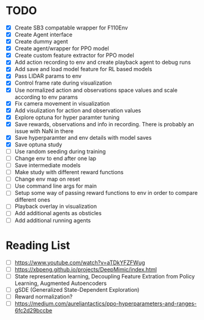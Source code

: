 # TODO

- [x] Create SB3 compatable wrapper for F110Env
- [x] Create Agent interface
- [x] Create dummy agent
- [x] Create agent/wrapper for PPO model
- [x] Create custom feature extractor for PPO model
- [x] Add action recording to env and create playback agent to debug runs
- [x] Add save and load model feature for RL based models
- [x] Pass LIDAR params to env
- [x] Control frame rate during visualization
- [x] Use normalized action and observations space values and scale according to env params
- [x] Fix camera movement in visualization
- [x] Add visulization for action and observation values
- [x] Explore optuna for hyper paramter tuning
- [x] Save rewards, observations and info in recording. There is probably an issue with NaN in there
- [x] Save hyperparamter and env details with model saves
- [x] Save optuna study
- [ ] Use random seeding during training
- [ ] Change env to end after one lap
- [ ] Save intermediate models
- [ ] Make study with different reward functions
- [ ] Change env map on reset
- [ ] Use command line args for main
- [ ] Setup some way of passing reward functions to env in order to compare different ones
- [ ] Playback overlay in visualization
- [ ] Add additional agents as obsticles 
- [ ] Add additional running agents

# Reading List
- [ ] https://www.youtube.com/watch?v=aTDkYFZFWug
- [ ] https://xbpeng.github.io/projects/DeepMimic/index.html
- [ ] State representation learning, Decoupling Feature Extration from Policy Learning, Augmented Autoencoders
- [ ] gSDE (Generalized State-Dependent Exploration)
- [ ] Reward normalization?
- [ ] https://medium.com/aureliantactics/ppo-hyperparameters-and-ranges-6fc2d29bccbe
